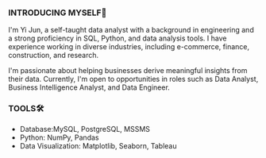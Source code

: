 ### INTRODUCING MYSELF👋
I'm Yi Jun, a self-taught data analyst with a background in engineering and a strong proficiency in SQL, Python, and data analysis tools. I have experience working in diverse industries, including e-commerce, finance, construction, and research.

I'm passionate about helping businesses derive meaningful insights from their data. Currently, I'm open to opportunities in roles such as Data Analyst, Business Intelligence Analyst, and Data Engineer.

### TOOLS🛠️ 
* Database:MySQL, PostgreSQL, MSSMS
* Python: NumPy, Pandas
* Data Visualization: Matplotlib, Seaborn, Tableau


